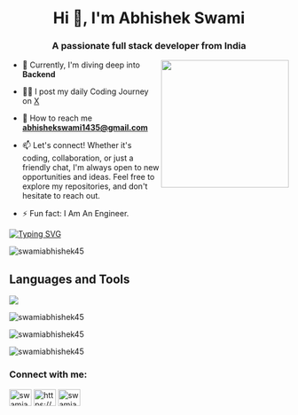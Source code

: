 <h1 align="center">Hi 👋, I'm Abhishek Swami</h1>
<h3 align="center">A passionate full stack developer from India</h3>

<img align='right' src="https://media.giphy.com/media/M9gbBd9nbDrOTu1Mqx/giphy.gif" width="230">
<!--  <img align="right" alt="Coding" width="300" src="https://cdn.dribbble.com/users/1162077/screenshots/3848914/programmer.gif"> -->

- 🚀 Currently, I'm diving deep into **Backend**
  
- 🧑‍💻 I post my daily Coding Journey on 
<a href="https://twitter.com/swamiabhishek45" target="blank">X</a>

- 📧 How to reach me **abhishekswami1435@gmail.com**

- 📫 Let's connect! Whether it's coding, collaboration, or just a friendly chat, I'm always open to new opportunities and ideas. Feel free to explore my repositories, and don't hesitate to reach out.

- ⚡ Fun fact: I Am An Engineer.

 [![Typing SVG](https://readme-typing-svg.herokuapp.com?color=%2336BCF7&lines=Keep+Learning,+Keep+Growing)](https://git.io/typing-svg)
<p align="left"> <img src="https://komarev.com/ghpvc/?username=swamiabhishek45&label=Profile%20views&color=0e75b6&style=flat" alt="swamiabhishek45" /> </p>

 ## Languages and Tools

<p align="left"> <a href="https://github.com/thinkright20"><img src="https://skillicons.dev/icons?i=c,cpp,html,css,bootstrap,js,react,vite,tailwindcss,redux,appwrite,nodejs,npm,expressjs,mongodb,git,github,postman,replit,vscode,vercel,windows"> </a> </p       

<p>&nbsp;<img align="left" src="https://github-readme-stats.vercel.app/api?username=swamiabhishek45&theme=tokyonight&show_icons=true&locale=en" alt="swamiabhishek45" /></p>
<p><img align="center" src="https://github-readme-stats.vercel.app/api/top-langs?username=swamiabhishek45&theme=tokyonight&show_icons=true&locale=en&layout=compact" alt="swamiabhishek45" /></p>



<p><img align="center" src="https://github-readme-streak-stats.herokuapp.com/?user=swamiabhishek45&theme=tokyonight" alt="swamiabhishek45" /></p>



 

<h3 align="left">Connect with me:</h3>
<p align="left">
<a href="https://twitter.com/swamiabhishek45" target="blank"><img align="center" src="https://raw.githubusercontent.com/rahuldkjain/github-profile-readme-generator/master/src/images/icons/Social/twitter.svg" alt="swamiabhishek45" height="30" width="40" /></a>
<a href="https://linkedin.com/in/https://www.linkedin.com/in/swamiabhishek45/" target="blank"><img align="center" src="https://raw.githubusercontent.com/rahuldkjain/github-profile-readme-generator/master/src/images/icons/Social/linked-in-alt.svg" alt="https://www.linkedin.com/in/swamiabhishek45/" height="30" width="40" /></a>
<a href="https://www.leetcode.com/swamiabhishek45" target="blank"><img align="center" src="https://raw.githubusercontent.com/rahuldkjain/github-profile-readme-generator/master/src/images/icons/Social/leet-code.svg" alt="swamiabhishek45" height="30" width="40" /></a>
</p>
